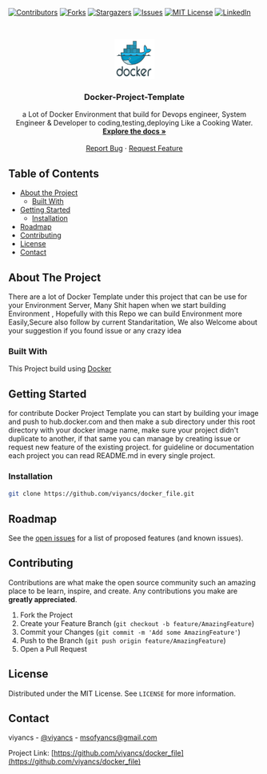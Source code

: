 <!-- PROJECT SHIELDS -->
<!--
*** I'm using markdown "reference style" links for readability.
*** Reference links are enclosed in brackets [ ] instead of parentheses ( ).
*** See the bottom of this document for the declaration of the reference variables
*** for contributors-url, forks-url, etc. This is an optional, concise syntax you may use.
*** https://www.markdownguide.org/basic-syntax/#reference-style-links
-->
[![Contributors][contributors-shield]][contributors-url]
[![Forks][forks-shield]][forks-url]
[![Stargazers][stars-shield]][stars-url]
[![Issues][issues-shield]][issues-url]
[![MIT License][license-shield]][license-url]
[![LinkedIn][linkedin-shield]][linkedin-url]



<!-- PROJECT LOGO -->
<br />
<p align="center">
  <a href="https://github.com/viyancs/docker_file/tree/master/php_nginx">
    <img src="images/docker.png" alt="Logo" width="80" height="80">
  </a>

  <h3 align="center">Docker-Project-Template</h3>

  <p align="center">
     a Lot of Docker Environment that build for Devops engineer, System Engineer & Developer to coding,testing,deploying Like a Cooking Water.
    <br />
    <a href="https://github.com/viyancs/docker_file"><strong>Explore the docs »</strong></a>
    <br />
    <br />
    <a href="https://github.com/viyancs/docker_file/issues">Report Bug</a>
    ·
    <a href="https://github.com/viyancs/docker_file/issues">Request Feature</a>
  </p>
</p>



<!-- TABLE OF CONTENTS -->
## Table of Contents

* [About the Project](#about-the-project)
  * [Built With](#built-with)
* [Getting Started](#getting-started)
  * [Installation](#installation)
* [Roadmap](#roadmap)
* [Contributing](#contributing)
* [License](#license)
* [Contact](#contact)



<!-- ABOUT THE PROJECT -->
## About The Project

There are a lot of Docker Template under this project that can be use for your Environment Server, Many Shit hapen when we start building Environment , Hopefully with this Repo we can build Environment more Easily,Secure also follow by current Standaritation, We also Welcome about your suggestion if you found issue or any crazy idea 

### Built With
This Project build using [Docker](https://docker.com)



<!-- GETTING STARTED -->
## Getting Started

for contribute Docker Project Template you can start by building your image and push to hub.docker.com and then make a sub directory under this root directory with your docker image name, make sure your project didn't duplicate to another, if that same you can manage by creating issue or request new feature of the existing project. 
for guideline or documentation each project you can read README.md in every single project.


### Installation

```sh
git clone https://github.com/viyancs/docker_file.git
```

<!-- ROADMAP -->
## Roadmap

See the [open issues](https://github.com/viyancs/docker_file/issues) for a list of proposed features (and known issues).



<!-- CONTRIBUTING -->
## Contributing

Contributions are what make the open source community such an amazing place to be learn, inspire, and create. Any contributions you make are **greatly appreciated**.

1. Fork the Project
2. Create your Feature Branch (`git checkout -b feature/AmazingFeature`)
3. Commit your Changes (`git commit -m 'Add some AmazingFeature'`)
4. Push to the Branch (`git push origin feature/AmazingFeature`)
5. Open a Pull Request



<!-- LICENSE -->
## License

Distributed under the MIT License. See `LICENSE` for more information.



<!-- CONTACT -->
## Contact

viyancs - [@viyancs](https://twitter.com/viyancs) - msofyancs@gmail.com 

Project Link: [https://github.com/viyancs/docker_file](https://github.com/viyancs/docker_file)


<!-- MARKDOWN LINKS & IMAGES -->
<!-- https://www.markdownguide.org/basic-syntax/#reference-style-links -->
[contributors-shield]: https://img.shields.io/github/contributors/viyancs/docker_file.svg?style=flat-square
[contributors-url]: https://github.com/viyancs/docker_file/graphs/contributors
[forks-shield]: https://img.shields.io/github/forks/viyancs/docker_file.svg?style=flat-square
[forks-url]: https://github.com/viyancs/docker_file/network/members
[stars-shield]: https://img.shields.io/github/stars/viyancs/docker_file.svg?style=flat-square
[stars-url]: https://github.com/viyancs/docker_file/stargazers
[issues-shield]: https://img.shields.io/github/issues/viyancs/docker_file.svg?style=flat-square
[issues-url]: https://github.com/viyancs/docker_file/issues
[license-shield]: https://img.shields.io/github/license/viyancs/docker_file.svg?style=flat-square
[license-url]: https://github.com/viyancs/docker_file/blob/master/LICENSE.txt
[linkedin-shield]: https://img.shields.io/badge/-LinkedIn-black.svg?style=flat-square&logo=linkedin&colorB=555
[linkedin-url]: https://www.linkedin.com/in/mohamad-sofiyan-29245131
